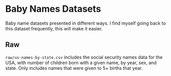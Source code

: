 # Baby Names Datasets

Baby name datasets presented in different ways. I find myself going back to this dataset frequently, this will make it easier.

## Raw

```raw/us-names-by-state.csv``` includes the social security names data for the USA, with number of children born with a given name, by year, sex, and state. Only includes names that were given to 5+ births that year.



